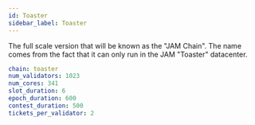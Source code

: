 ```yaml
---
id: Toaster
sidebar_label: Toaster
---
```


The full scale version that will be known as the "JAM Chain". The name comes from the fact that it can only run in the JAM "Toaster" datacenter.

```yaml
chain: toaster
num_validators: 1023
num_cores: 341
slot_duration: 6
epoch_duration: 600
contest_duration: 500
tickets_per_validator: 2
```
